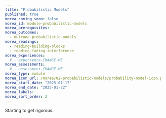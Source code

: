 ```yaml
---
title: "Probabilistic Models"
published: true
morea_coming_soon: false
morea_id: module-probabilistic-models
morea_prerequisites:
morea_outcomes:
  - outcome-probabilistic-models
morea_readings:
  - reading-building-blocks
  - reading-fading-interference
morea_experiences:
  # - experience-CHANGE-ME
morea_assessments:
  # - assessment-CHANGE-ME
morea_type: module
morea_icon_url: /morea/02-probabilistic-models/probability-model-icon.png
morea_start_date: "2025-01-17"
morea_end_date: "2025-01-22"
morea_labels:
morea_sort_order: 2
---
```


Starting to get rigorous.